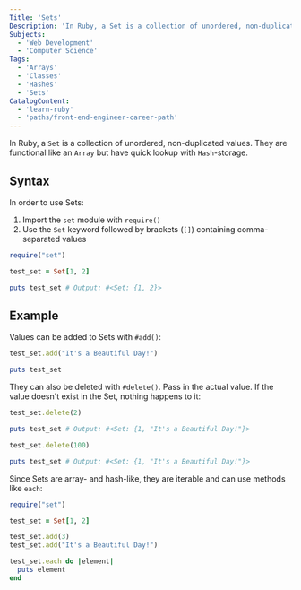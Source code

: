 ```yaml
---
Title: 'Sets'
Description: 'In Ruby, a Set is a collection of unordered, non-duplicated values. They are functional like an Array but have quick lookup with Hash-storage. In order to use Sets: 1. Import the set module with require() 2. Use the Set keyword followed by brackets ([]) containing comma-separated values rb require("set") test_set = Set[1, 2]'
Subjects:
  - 'Web Development'
  - 'Computer Science'
Tags:
  - 'Arrays'
  - 'Classes'
  - 'Hashes'
  - 'Sets'
CatalogContent:
  - 'learn-ruby'
  - 'paths/front-end-engineer-career-path'
---
```


In Ruby, a `Set` is a collection of unordered, non-duplicated values. They are functional like an `Array` but have quick lookup with `Hash`-storage.

## Syntax

In order to use Sets:

1. Import the `set` module with `require()`
2. Use the `Set` keyword followed by brackets (`[]`) containing comma-separated values

```rb
require("set")

test_set = Set[1, 2]

puts test_set # Output: #<Set: {1, 2}>
```

## Example

Values can be added to Sets with `#add()`:

```rb
test_set.add("It's a Beautiful Day!")

puts test_set
```

They can also be deleted with `#delete()`. Pass in the actual value. If the value doesn't exist in the Set, nothing happens to it:

```rb
test_set.delete(2)

puts test_set # Output: #<Set: {1, "It's a Beautiful Day!"}>

test_set.delete(100)

puts test_set # Output: #<Set: {1, "It's a Beautiful Day!"}>
```

Since Sets are array- and hash-like, they are iterable and can use methods like `each`:

```rb
require("set")

test_set = Set[1, 2]

test_set.add(3)
test_set.add("It's a Beautiful Day!")

test_set.each do |element|
  puts element
end
```
